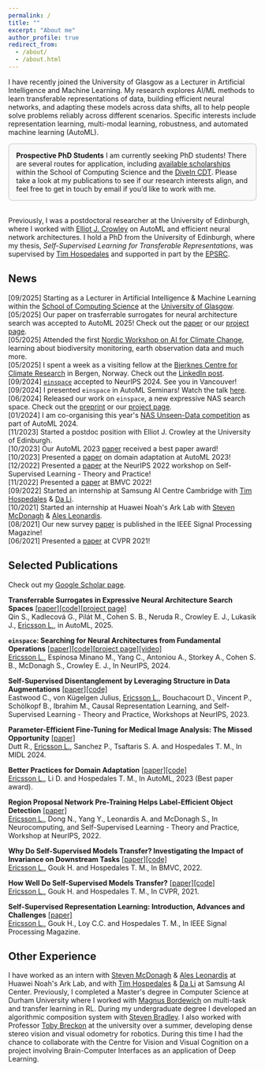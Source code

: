 ```yaml
---
permalink: /
title: ""
excerpt: "About me"
author_profile: true
redirect_from: 
  - /about/
  - /about.html
---
```


I have recently joined the University of Glasgow as a Lecturer in Artificial Intelligence and Machine Learning. My research explores AI/ML methods to learn transferable representations of data, building efficient neural networks, and adapting these models across data shifts, all to help people solve problems reliably across different scenarios. Specific interests include representation learning, multi-modal learning, robustness, and automated machine learning (AutoML).  

<div style="border:2px solid #ddd; padding:1em; border-radius:8px; background:#f9f9f9;">
<strong>Prospective PhD Students</strong>  
I am currently seeking PhD students! There are several routes for application, including <a href="https://www.gla.ac.uk/schools/computing/postgraduateresearch/prospectivestudents/">available scholarships</a> within the School of Computing Science and the <a href="https://www.divein.org.uk/">DiveIn CDT</a>. Please take a look at my publications to see if our research interests align, and feel free to get in touch by email if you’d like to work with me.
</div></br>

Previously, I was a postdoctoral researcher at the University of Edinburgh, where I worked with [Elliot J. Crowley](https://elliotjcrowley.github.io/) on AutoML and efficient neural network architectures. I hold a PhD from the University of Edinburgh, where my thesis, *Self-Supervised Learning for Transferable Representations*, was supervised by [Tim Hospedales](http://homepages.inf.ed.ac.uk/thospeda/) and supported in part by the [EPSRC](https://epsrc.ukri.org/).  

## News

[09/2025] Starting as a Lecturer in Artificial Intelligence & Machine Learning within the [School of Computing Science](https://www.gla.ac.uk/schools/computing/) at the [University of Glasgow](https://www.gla.ac.uk/).  
[05/2025] Our paper on trasferrable surrogates for neural architecture search was accepted to AutoML 2025! Check out the [paper](https://arxiv.org/abs/2504.12971) or our [project page](https://shiwenqin.github.io/TransferrableSurrogate/).  
[05/2025] Attended the first [Nordic Workshop on AI for Climate Change](https://climateainordics.com/events/2025-nordic-workshop), learning about biodiversity monitoring, earth observation data and much more.  
[05/2025] I spent a week as a visiting fellow at the [Bjerknes Centre for Climate Research](https://bjerknes.uib.no/en) in Bergen, Norway. Check out the [LinkedIn post](https://www.linkedin.com/posts/linus-ericsson-23a055137_had-a-great-time-last-week-hosting-bjerknes-activity-7328709293547921409-CcBB?utm_source=share&utm_medium=member_desktop&rcm=ACoAACFJ6A4Bv1PXEFjY91ujjvZ18hVEhzyjqms).  
[09/2024] [`einspace`](https://linusericsson.github.io/einspace/index.html) accepted to NeurIPS 2024. See you in Vancouver!  
[09/2024] I presented `einspace` in AutoML Seminars! Watch the talk [here](https://www.youtube.com/watch?v=3XLcFWRPB2E&t=1s&ab_channel=AutoMLSeminars).  
[06/2024] Released our work on `einspace`, a new expressive NAS search space. Check out the [preprint](https://arxiv.org/abs/2405.20838) or our [project page](https://linusericsson.github.io/einspace/index.html).  
[01/2024] I am co-organising this year's [NAS Unseen-Data competition](https://www.nascompetition.com/) as part of AutoML 2024.  
[11/2023] Started a postdoc position with Elliot J. Crowley at the University of Edinburgh.  
[10/2023] Our AutoML 2023 [paper](https://arxiv.org/abs/2309.03879) received a best paper award!  
[10/2023] Presented a [paper](https://arxiv.org/abs/2309.03879) on domain adaptation at AutoML 2023!  
[12/2022] Presented a [paper](https://arxiv.org/abs/2211.09022) at the NeurIPS 2022 workshop on Self-Supervised Learning - Theory and Practice!  
[11/2022] Presented a [paper](https://arxiv.org/abs/2111.11398) at BMVC 2022!  
[09/2022] Started an internship at Samsung AI Centre Cambridge with [Tim Hospedales](http://homepages.inf.ed.ac.uk/thospeda/) & [Da Li](https://dali-dl.github.io/).  
[10/2021] Started an internship at Huawei Noah's Ark Lab with [Steven McDonagh](https://smcdonagh.github.io/) & [Ales Leonardis](https://www.cs.bham.ac.uk/~leonarda/).  
[08/2021] Our new survey [paper](https://arxiv.org/abs/2110.09327) is published in the IEEE Signal Processing Magazine!  
[06/2021] Presented a [paper](https://arxiv.org/abs/2011.13377) at CVPR 2021!  

## Selected Publications

Check out my [Google Scholar page](https://scholar.google.com/citations?user=QRW9NN0AAAAJ).

**Transferrable Surrogates in Expressive Neural Architecture Search Spaces** [[paper]](https://arxiv.org/abs/2405.20838)[[code]](https://github.com/shiwenqin/transferrable-surrogates)[[project page]](https://shiwenqin.github.io/TransferrableSurrogate/)  
Qin S., Kadlecová G., Pilát M., Cohen S. B., Neruda R., Crowley E. J., Lukasik J., <u>Ericsson L.</u>, in AutoML, 2025.

**`einspace`: Searching for Neural Architectures from Fundamental Operations** [[paper]](https://arxiv.org/abs/2405.20838)[[code]](https://github.com/linusericsson/einspace)[[project page]](https://linusericsson.github.io/einspace/index.html)[[video]](https://www.youtube.com/watch?v=3XLcFWRPB2E&t=1s&ab_channel=AutoMLSeminars)  
<u>Ericsson L.</u>, Espinosa Minano M., Yang C., Antoniou A., Storkey A., Cohen S. B., McDonagh S., Crowley E. J., In NeurIPS, 2024.

**Self-Supervised Disentanglement by Leveraging Structure in Data Augmentations** [[paper]](https://arxiv.org/abs/2311.08815)[[code]](https://github.com/cianeastwood/ssl_disentangled)  
Eastwood C., von Kügelgen Julius, <u>Ericsson L.</u>, Bouchacourt D., Vincent P., Schölkopf B., Ibrahim M., Causal Representation Learning, and Self-Supervised Learning - Theory and Practice, Workshops at NeurIPS, 2023.

**Parameter-Efficient Fine-Tuning for Medical Image Analysis: The Missed Opportunity** [[paper]](https://arxiv.org/abs/2305.08252)  
Dutt R., <u>Ericsson L.</u>, Sanchez P., Tsaftaris S. A. and Hospedales T. M., In MIDL 2024.

**Better Practices for Domain Adaptation** [[paper]](https://arxiv.org/abs/2309.03879)[[code]](https://github.com/linusericsson/better-da)  
<u>Ericsson L.</u>, Li D. and Hospedales T. M., In AutoML, 2023 (Best paper award).

**Region Proposal Network Pre-Training Helps Label-Efficient Object Detection** [[paper]](https://arxiv.org/abs/2211.09022)  
<u>Ericsson L.</u>, Dong N., Yang Y., Leonardis A. and McDonagh S., In Neurocomputing, and Self-Supervised Learning - Theory and Practice, Workshop at NeurIPS, 2022.

**Why Do Self-Supervised Models Transfer? Investigating the Impact of Invariance on Downstream Tasks** [[paper]](https://arxiv.org/abs/2111.11398)[[code]](https://github.com/linusericsson/ssl-invariances)  
<u>Ericsson L.</u>, Gouk H. and Hospedales T. M., In BMVC, 2022.

**How Well Do Self-Supervised Models Transfer?** [[paper]](https://arxiv.org/abs/2011.13377)[[code]](https://github.com/linusericsson/ssl-transfer)  
<u>Ericsson L.</u>, Gouk H. and Hospedales T. M., In CVPR, 2021.

**Self-Supervised Representation Learning: Introduction, Advances and Challenges** [[paper]](https://arxiv.org/abs/2110.09327)  
<u>Ericsson L.</u>, Gouk H., Loy C.C. and Hospedales T. M., In IEEE Signal Processing Magazine.

## Other Experience
I have worked as an intern with [Steven McDonagh](https://smcdonagh.github.io/) & [Ales Leonardis](https://www.cs.bham.ac.uk/~leonarda/) at Huawei Noah's Ark Lab, and with [Tim Hospedales](http://homepages.inf.ed.ac.uk/thospeda/) & [Da Li](https://dali-dl.github.io/) at Samsung AI Center. Previously, I completed a Master's degree in Computer Science at Durham University where I worked with [Magnus Bordewich](https://community.dur.ac.uk/m.j.r.bordewich/) on multi-task and transfer learning in RL. During my undergraduate degree I developed an algorithmic composition system with [Steven Bradley](https://www.durham.ac.uk/staff/s-p-bradley/). I also worked with Professor [Toby Breckon](http://breckon.eu/toby/) at the university over a summer, developing dense stereo vision and visual odometry for robotics. During this time I had the chance to collaborate with the Centre for Vision and Visual Cognition on a project involving Brain-Computer Interfaces as an application of Deep Learning.
